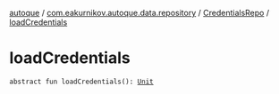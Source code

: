 [autoque](../../index.md) / [com.eakurnikov.autoque.data.repository](../index.md) / [CredentialsRepo](index.md) / [loadCredentials](./load-credentials.md)

# loadCredentials

`abstract fun loadCredentials(): `[`Unit`](https://kotlinlang.org/api/latest/jvm/stdlib/kotlin/-unit/index.html)